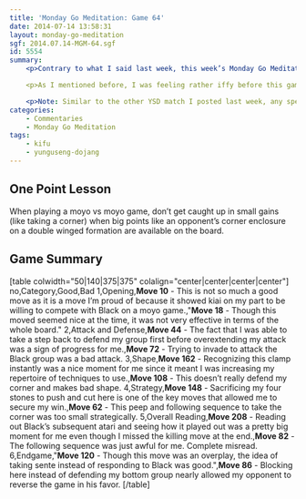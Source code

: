 ```yaml
---
title: 'Monday Go Meditation: Game 64'
date: 2014-07-14 13:58:31
layout: monday-go-meditation
sgf: 2014.07.14-MGM-64.sgf
id: 5554
summary:
	<p>Contrary to what I said last week, this week’s Monday Go Meditation features my Yunguseng Dojang game from last week. The reason for this is two-fold: (1) I didn’t play any other games over the past two weeks and (2) I’m still trying to keep MGM as current as possible.</p>

	<p>As I mentioned before, I was feeling rather iffy before this game. My opponent was around 4–5k in strenghth, and with my ups and downs lately, I wasn’t so sure that I could even beat him. But before I could wallow too much in my own insecurities, the game started.</p>

	<p>Note: Similar to the other YSD match I posted last week, any specific things I learned from the review will be omitted in this game to respect other members’ paid membership.</p>
categories:
	- Commentaries
	- Monday Go Meditation
tags:
	- kifu
	- yunguseng-dojang
---
```


## **One Point Lesson**

When playing a moyo vs moyo game, don’t get caught up in small gains (like taking a corner) when big points like an opponent’s corner enclosure on a double winged formation are available on the board.

## Game Summary

[table colwidth="50|140|375|375" colalign="center|center|center|center"]
no,Category,Good,Bad
1,Opening,**Move 10** - This is not so much a good move as it is a move I’m proud of because it showed kiai on my part to be willing to compete with Black on a moyo game.,"**Move 18** - Though this moved seemed nice at the time, it was not very effective in terms of the whole board."
2,Attack and Defense,**Move 44** - The fact that I was able to take a step back to defend my group first before overextending my attack was a sign of progress for me.,**Move 72** - Trying to invade to attack the Black group was a bad attack.
3,Shape,**Move 162** - Recognizing this clamp instantly was a nice moment for me since it meant I was increasing my repertoire of techniques to use.,**Move 108** - This doesn’t really defend my corner and makes bad shape.
4,Strategy,**Move 148** - Sacrificing my four stones to push and cut here is one of the key moves that allowed me to secure my win.,**Move 62** - This peep and following sequence to take the corner was too small strategically.
5,Overall Reading,**Move 208** - Reading out Black’s subsequent atari and seeing how it played out was a pretty big moment for me even though I missed the killing move at the end.,**Move 82** - The following sequence was just awful for me. Complete misread.
6,Endgame,"**Move 120** - Though this move was an overplay, the idea of taking sente instead of responding to Black was good.",**Move 86** - Blocking here instead of defending my bottom group nearly allowed my opponent to reverse the game in his favor.
[/table]
